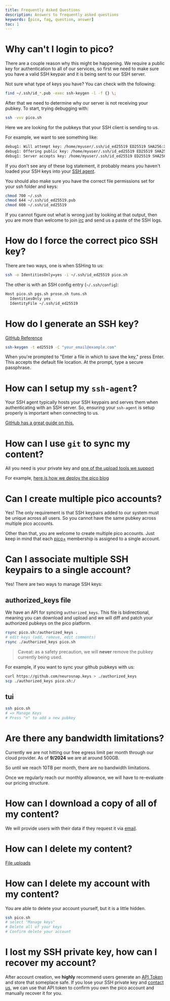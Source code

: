 ```yaml
---
title: Frequently Asked Questions
description: Answers to frequently asked questions 
keywords: [pico, faq, question, answer]
toc: 1
---
```


# Why can't I login to pico?

There are a couple reason why this might be happening. We require a public key
for authentication to all of our services, so first we need to make sure you
have a valid SSH keypair and it is being sent to our SSH server.

Not sure what type of keys you have? You can check with the following:

```bash
find ~/.ssh/id_*.pub -exec ssh-keygen -l -f {} \;
```

After that we need to determine why our server is not receiving your pubkey. To
start, trying debugging with:

```bash
ssh -vvv pico.sh
```

Here we are looking for the pubkeys that your SSH client is sending to us.

For example, we want to see something like:

```bash
debug1: Will attempt key: /home/myuser/.ssh/id_ed25519 ED25519 SHA256:XXX agent
debug1: Offering public key: /home/myuser/.ssh/id_ed25519 ED25519 SHA256:XXX agent
debug1: Server accepts key: /home/myuser/.ssh/id_ed25519 ED25519 SHA256:XXX agent
```

If you don't see any of these log statement, it probably means you haven't
loaded your SSH keys into your [SSH agent](#how-can-i-setup-my-ssh-agent).

You should also make sure you have the correct file permissions set for your ssh
folder and keys:

```bash
chmod 700 ~/.ssh
chmod 644 ~/.ssh/id_ed25519.pub
chmod 600 ~/.ssh/id_ed25519
```

If you cannot figure out what is wrong just by looking at that output, then you
are more than welcome to join [irc](/irc) and send us a paste of the SSH logs.

# How do I force the correct pico SSH key?

There are two ways, one is when SSHing to us:

```bash
ssh -o IdentitiesOnly=yes -i ~/.ssh/id_ed25519 pico.sh
```

The other is with an SSH config entry (`~/.ssh/config`):

```bash
Host pico.sh pgs.sh prose.sh tuns.sh
  IdentitiesOnly yes
  IdentityFile ~/.ssh/id_ed25519
```

# How do I generate an SSH key?

[GitHub Reference](https://docs.github.com/en/authentication/connecting-to-github-with-ssh/generating-a-new-ssh-key-and-adding-it-to-the-ssh-agent)

```bash
ssh-keygen -t ed25519 -C "your_email@example.com"
```

When you're prompted to "Enter a file in which to save the key," press Enter.
This accepts the default file location. At the prompt, type a secure passphrase.

# How can I setup my `ssh-agent`?

Your SSH agent typically hosts your SSH keypairs and serves them when
authenticating with an SSH server. So, ensuring your `ssh-agent` is setup
properly is important when connecting to us.

[GitHub has a great guide on this.](https://docs.github.com/en/authentication/connecting-to-github-with-ssh/generating-a-new-ssh-key-and-adding-it-to-the-ssh-agent#adding-your-ssh-key-to-the-ssh-agent)

# How can I use `git` to sync my content?

All you need is your private key and
[one of the upload tools we support](/file-uploads)

For example,
[here is how we deploy the pico blog](https://github.com/picosh/official-blog/blob/main/.github/workflows/publish.yml)

# Can I create multiple pico accounts?

Yes! The only requirement is that SSH keypairs added to our system must be
unique across all users. So you cannot have the same pubkey across multiple pico
accounts.

Other than that, you are welcome to create multiple pico accounts. Just keep in
mind that each [pico+](/plus) membership is assigned to a single account.

# Can I associate multiple SSH keypairs to a single account?

Yes! There are two ways to manage SSH keys:

## authorized_keys file

We have an API for syncing `authorized_keys`. This file is bidirectional,
meaning you can download and upload and we will diff and patch your authorized
pubkeys on the pico platform.

```bash
rsync pico.sh:/authorized_keys .
# edit keys (add, remove, edit comments)
rsync ./authorized_keys pico.sh
```

> Caveat: as a safety precaution, we will **never** remove the pubkey currently
> being used.

For example, if you want to sync your github pubkeys with us:

```bash
curl https://github.com/neurosnap.keys > ./authorized_keys
scp ./authorized_keys pico.sh:/
```

## tui

```bash
ssh pico.sh
# => Manage Keys
# Press "n" to add a new pubkey
```

# Are there any bandwidth limitations?

Currently we are not hitting our free egress limit per month through our cloud
provider. As of **9/2024** we are at around 500GB.

So until we reach 10TB per month, there are no bandwidth limitations.

Once we regularly reach our monthly allowance, we will have to re-evaluate our
pricing structure.

# How can I download a copy of all of my content?

We will provide users with their data if they request it via
[email](mailto:hello@pico.sh).

# How can I delete my content?

[File uploads](/file-uploads#how-do-i-delete-files)

# How can I delete my account with my content?

You are able to delete your account yourself, but it is a little hidden.

```bash
ssh pico.sh
# select "Manage keys"
# Delete all of your keys
# Confirm delete your account
```

# I lost my SSH private key, how can I recover my account?

After account creation, we **highly** recommend users generate an
[API Token](/api-token) and store that someplace safe. If you lose your SSH
private key and [contact us](/contact), we can use that API token to confirm you
own the pico account and manually recover it for you.
